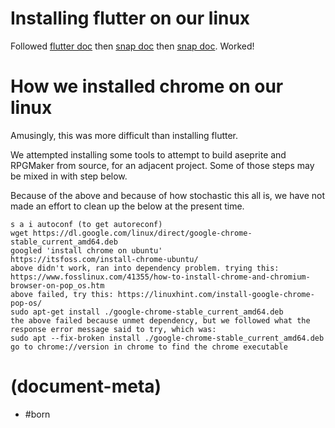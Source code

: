 # Installing flutter on our linux

Followed [flutter doc][1flu] then [snap doc][2sna] then [snap doc][3sna]. Worked!


# How we installed chrome on our linux

Amusingly, this was more difficult than installing flutter.

We attempted installing some tools to attempt to build
aseprite and RPGMaker from source, for an adjacent project.
Some of those steps may be mixed in with step below.

Because of the above and because of how stochastic this all is,
we have not made an effort to clean up the below at the present time.

```(bash)
s a i autoconf (to get autoreconf)
wget https://dl.google.com/linux/direct/google-chrome-stable_current_amd64.deb
googled 'install chrome on ubuntu'
https://itsfoss.com/install-chrome-ubuntu/
above didn't work, ran into dependency problem. trying this:
https://www.fosslinux.com/41355/how-to-install-chrome-and-chromium-browser-on-pop_os.htm
above failed, try this: https://linuxhint.com/install-google-chrome-pop-os/
sudo apt-get install ./google-chrome-stable_current_amd64.deb
the above failed because unmet dependency, but we followed what the
response error message said to try, which was:
sudo apt --fix-broken install ./google-chrome-stable_current_amd64.deb
go to chrome://version in chrome to find the chrome executable
```

[3sna]: https://snapcraft.io/docs/installing-snap-on-pop
[2sna]: https://snapcraft.io/docs/installing-snapd
[1flu]: https://docs.flutter.dev/get-started/install/linux


# (document-meta)

- #born
